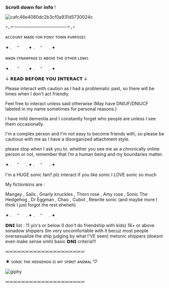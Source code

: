 𝗦𝗰𝗿𝗼𝗹𝗹 𝗱𝗼𝘄𝗻 𝗳𝗼𝗿 𝗶𝗻𝗳𝗼 !

![cafc48e4080dc2b3cf0a931d5730024c](https://github.com/user-attachments/assets/22f86ad5-e870-457e-9905-ebce532ce4f0)

∘₊✧─────────────────✧₊∘ 

ᴀᴄᴄᴏᴜɴᴛ ᴍᴀᴅᴇ ꜰᴏʀ ᴘᴏɴʏ ᴛᴏᴡɴ ᴘᴜʀᴘᴏꜱᴇꜱ

 ✦ . 　⁺ 　 . ✦ . 　⁺ 　 . ✦ 

ᴍᴀɪɴ ꜱᴛʀᴀᴡᴘᴀɢᴇ ɪꜱ ᴀʙᴏᴠᴇ ᴛʜᴇ ᴏᴛʜᴇʀ ʟɪɴᴋꜱ

 ✦ . 　⁺ 　 . ✦ . 　⁺ 　 . ✦ 

↓ 𝗥𝗘𝗔𝗗 𝗕𝗘𝗙𝗢𝗥𝗘 𝗬𝗢𝗨 𝗜𝗡𝗧𝗘𝗥𝗔𝗖𝗧 ↓

Please interact with caution as I had a problematic past, so there will be times when I don't act friendly.

Feel free to interact unless said otherwise (May have DNIUF/DNIUCF labeled in my name sometimes for personal reasons.)

I have mild dementia and I constantly forget who people are unless I see them occasionally.

I'm a complex person and I'm not easy to become friends with, so please be cautious with me as I have a disorganized attachment style.

please stop when I ask you to. whether you see me as a chronically online person or not, remember that I'm a human being and my boundaries matter.

 ✦ . 　⁺ 　 . ✦ . 　⁺ 　 . ✦ 

I'm a HUGE sonic fan!! plz interact if you like sonic I LOVE sonic so much

My fictionkins are :

Mangey , Sails , Gnarly knuckles , Thorn rose , Amy rose , Sonic The Hedgehog , Dr Eggman , Chao , Cubot , Rewrite sonic (and maybe more I think I just forgot the rest eheheh) 

✦ . 　⁺ 　 . ✦ . 　⁺ 　 . ✦ 

𝗗𝗡𝗜 list :
11 y/o's or below (I don't do friendship with kids)
18+ or above
sonadow shippers (Im very uncomfortable with it becuz most people oversexualize the ship judging by what I'VE seen)
metonic shippers (doesnt even make sense smh)
basic 𝗗𝗡𝗜 criteria!!!

⫘⫘⫘⫘⫘⫘⫘⫘⫘⫘⫘⫘⫘⫘⫘⫘⫘⫘⫘⫘

★ ꜱᴏɴɪᴄ ᴛʜᴇ ʜᴇᴅɢᴇʜᴏɢ ɪꜱ ᴍʏ ꜱᴘɪʀɪᴛ ᴀɴɪᴍᴀʟ ♡

![giphy](https://github.com/user-attachments/assets/af7b266e-7635-4ce6-b7cf-91cbdc12924d)


⫘⫘⫘⫘⫘⫘⫘⫘⫘⫘⫘⫘⫘⫘⫘⫘⫘⫘⫘⫘
